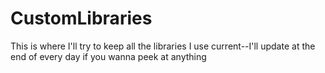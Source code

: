 # CustomLibraries

This is where I'll try to keep all the libraries I use current--I'll update at the end of every day if you wanna peek at anything
